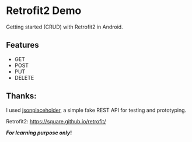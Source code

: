 # Retrofit2 Demo

Getting started (CRUD) with Retrofit2 in Android.

## Features
- GET
- POST
- PUT
- DELETE

## Thanks:

I used [jsonplaceholder](jsonplaceholder.typicode.com), a simple fake REST API for testing and prototyping.

Retrofit2: https://square.github.io/retrofit/

**_For learning purpose only_!**
